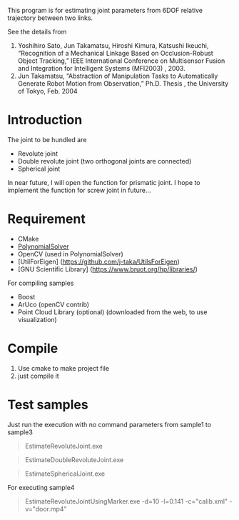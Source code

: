This program is for estimating joint parameters from 6DOF relative trajectory between two links.

See the details from 
1. Yoshihiro Sato, Jun Takamatsu, Hiroshi Kimura, Katsushi Ikeuchi, “Recognition of a Mechanical Linkage Based on Occlusion-Robust Object Tracking,” IEEE International Conference on Multisensor Fusion and Integration for Intelligent Systems (MFI2003) , 2003.
2. Jun Takamatsu, “Abstraction of Manipulation Tasks to Automatically Generate Robot Motion from Observation,” Ph.D. Thesis , the University of Tokyo, Feb. 2004

# Introduction

The joint to be hundled are
 - Revolute joint
 - Double revolute joint (two orthogonal joints are connected)
 - Spherical joint

In near future, I will open the function for prismatic joint.
I hope to implement the function for screw joint in future...

# Requirement
 - CMake
 - [PolynomialSolver](https://github.com/j-taka/PolynomialSolver)
 - OpenCV (used in PolynomialSolver)
 - [UtilForEigen] (https://github.com/j-taka/UtilsForEigen)
 - [GNU Scientific Library] (https://www.bruot.org/hp/libraries/)

For compiling samples
 - Boost
 - ArUco (openCV contrib)
 - Point Cloud Library (optional) (downloaded from the web, to use visualization)

# Compile
1. Use cmake to make project file
2. just compile it

# Test samples
Just run the execution with no command parameters from sample1 to sample3
> EstimateRevoluteJoint.exe

> EstimateDoubleRevoluteJoint.exe

> EstimateSphericalJoint.exe

For executing sample4
> EstimateRevoluteJointUsingMarker.exe -d=10 -l=0.141 -c="calib.xml" -v="door.mp4"
